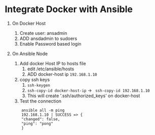 # Integrate Docker with Ansible

1. On Docker Host
   1. Create user: ansadmin
   2. ADD ansdadmin to sudoers
   3. Enable Password based login
2. On Ansible Node
   1. Add docker Host IP to hosts file
      1. edit /etc/ansible/hosts
      2. ADD docker-host ip ` 192.168.1.10 `
   2. copy ssh keys
      1. ` ssh-keygen `
      2. ` ssh-copy-id docker-host-ip ` -> ` ssh-copy-id 192.168.1.10`
      3. This will create '.ssh/authorized_keys' on docker-host
   3. Test the connection
   
    ```console
        ansible all -m ping
        192.168.1.10 | SUCCESS => {
        "changed": false,
        "ping": "pong"
        }
    ```